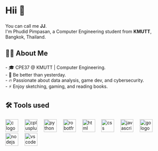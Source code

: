 <h1 align="left">Hii 👋</h1>

###

<p align="left">
  You can call me <strong>JJ</strong>.<br>
  I'm Phudid Pimpasan, a Computer Engineering student from <strong>KMUTT</strong>, Bangkok, Thailand.
</p>

###

<h2 align="left">🧑‍💻 About Me</h2>

###

<p align="left">
- 🎓 CPE37 @ KMUTT | Computer Engineering.<br>
- 🎯 Be better than yesterday.<br>
- 🔥 Passionate about data analysis, game dev, and cybersecurity.<br>
- ⚡ Enjoy sketching, gaming, and reading books.<br>
</p>

###

<h2 align="left">🛠️ Tools used</h2>

###

<div align="left">
  <img src="https://cdn.jsdelivr.net/gh/devicons/devicon/icons/c/c-original.svg" height="40" alt="c logo" />
  <img width="12" />
  <img src="https://cdn.jsdelivr.net/gh/devicons/devicon/icons/cplusplus/cplusplus-original.svg" height="40" alt="cplusplus logo" />
  <img width="12" />
  <img src="https://cdn.jsdelivr.net/gh/devicons/devicon/icons/python/python-original.svg" height="40" alt="python logo" />
  <img width="12" />
  <img src="https://cdn.jsdelivr.net/gh/devicons/devicon/icons/robotframework/robotframework-original.svg" height="40" alt="robotframework logo" />
  <img width="12" />
  <img src="https://cdn.jsdelivr.net/gh/devicons/devicon/icons/html5/html5-original.svg" height="40" alt="html logo" />
  <img width="12" />
  <img src="https://cdn.jsdelivr.net/gh/devicons/devicon/icons/css3/css3-original.svg" height="40" alt="css logo" />
  <img width="12" />
  <img src="https://cdn.jsdelivr.net/gh/devicons/devicon/icons/javascript/javascript-original.svg" height="40" alt="javascript logo" />
  <img width="12" />
  <img src="https://cdn.jsdelivr.net/gh/devicons/devicon/icons/go/go-original.svg" height="40" alt="go logo" />
  <img width="12" />
  <img src="https://cdn.jsdelivr.net/gh/devicons/devicon/icons/nodejs/nodejs-original.svg" height="40" alt="nodejs logo" />
  <img width="12" />
  <img src="https://cdn.jsdelivr.net/gh/devicons/devicon/icons/vscode/vscode-original.svg" height="40" alt="vscode logo" />
  <img width="12" />
</div>

###
